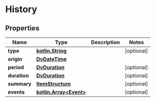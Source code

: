 # History

## Properties
Name | Type | Description | Notes
------------ | ------------- | ------------- | -------------
**type** | [**kotlin.String**](.md) |  |  [optional]
**origin** | [**DvDateTime**](DvDateTime.md) |  | 
**period** | [**DvDuration**](DvDuration.md) |  |  [optional]
**duration** | [**DvDuration**](DvDuration.md) |  |  [optional]
**summary** | [**ItemStructure**](ItemStructure.md) |  |  [optional]
**events** | [**kotlin.Array&lt;Event&gt;**](Event.md) |  |  [optional]

